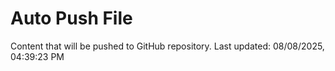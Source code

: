 # Auto Push File

Content that will be pushed to GitHub repository.
Last updated: 08/08/2025, 04:39:23 PM